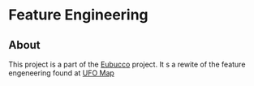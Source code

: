 # Feature Engineering

## About

This project is a part of the [Eubucco](https://eubucco.com/) project.
It s a rewite of the feature engeneering found at [UFO Map](https://github.com/ai4up/ufo-map/tree/6b9fe3ced499e0859f1b58f710f9436b0da93014/ufo_map/Feature_engineering)
